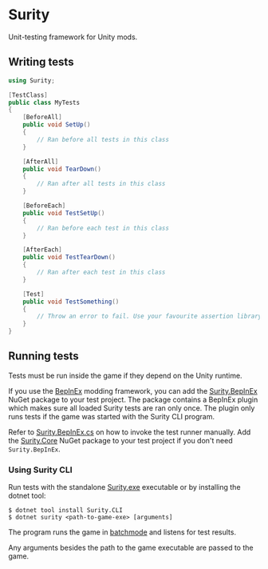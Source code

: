 # Surity

Unit-testing framework for Unity mods.

## Writing tests

```csharp
using Surity;

[TestClass]
public class MyTests
{
	[BeforeAll]
	public void SetUp()
	{
		// Ran before all tests in this class
	}

	[AfterAll]
	public void TearDown()
	{
		// Ran after all tests in this class
	}

	[BeforeEach]
	public void TestSetUp()
	{
		// Ran before each test in this class
	}

	[AfterEach]
	public void TestTearDown()
	{
		// Ran after each test in this class
	}

	[Test]
	public void TestSomething()
	{
		// Throw an error to fail. Use your favourite assertion library.
	}
}
```

## Running tests

Tests must be run inside the game if they depend on the Unity runtime.

If you use the [BepInEx](https://github.com/BepInEx/BepInEx) modding framework, you can add the [Surity.BepInEx](https://www.nuget.org/packages/Surity.BepInEx) NuGet package to your test project. The package contains a BepInEx plugin which makes sure all loaded Surity tests are ran only once. The plugin only runs tests if the game was started with the Surity CLI program.

Refer to [Surity.BepInEx.cs](Surity.BepInEx/Surity.BepInEx.cs) on how to invoke the test runner manually. Add the [Surity.Core](https://www.nuget.org/packages/Surity.Core) NuGet package to your test project if you don't need `Surity.BepInEx`.

### Using Surity CLI

Run tests with the standalone [Surity.exe](/releases/latest) executable or by installing the dotnet tool:

```
$ dotnet tool install Surity.CLI
$ dotnet surity <path-to-game-exe> [arguments]
```

The program runs the game in [batchmode](https://docs.unity3d.com/Manual/PlayerCommandLineArguments.html) and listens for test results.

Any arguments besides the path to the game executable are passed to the game.
